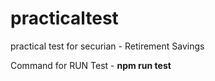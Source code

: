 # practicaltest
practical test for securian - Retirement Savings

Command for RUN Test - **npm run test**
